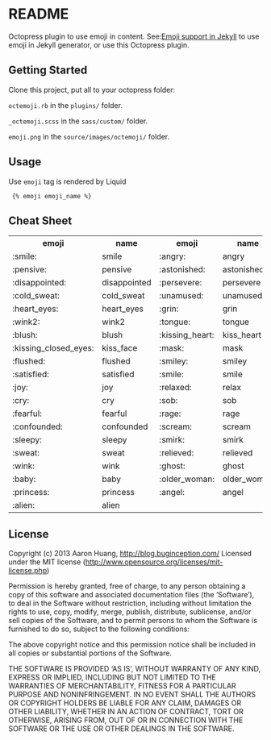 # README #
Octopress plugin to use emoji in content.
See:[Emoji support in Jekyll](http://juandebravo.com/2012/11/17/emoji-support-in-jekyll/) to use emoji in Jekyll generator, or use this Octopress plugin.

## Getting Started #

Clone this project, put all to your octopress folder:

`octemoji.rb` in the `plugins/` folder.

`_octemoji.scss` in the `sass/custom/` folder.

`emoji.png` in the `source/images/octemoji/` folder.

## Usage #

Use `emoji` tag is rendered by Liquid

```
 {% emoji emoji_name %}
```

## Cheat Sheet
<table>
<tr>
<th>emoji</th><th>name</th>
<th>emoji</th><th>name</th>
</tr>
<tr>
<td>:smile:</td><td>smile</td>
<td>:angry:</td><td>angry</td>
</tr>
<tr>
<td>:pensive:</td>
<td>pensive</td>
<td>:astonished:</td>
<td>astonished</td>
</tr>
<tr>
<td>:disappointed:</td>
<td>disappointed</td>
<td>:persevere:</td>
<td>persevere</td>
</tr>
<tr>
<td>:cold_sweat:</td>
<td>cold_sweat</td>
<td>:unamused:</td>
<td>unamused</td>
</tr>
<tr>
<td>:heart_eyes:</td>
<td>heart_eyes</td>
<td>:grin:</td>
<td>grin</td>
</tr>
<tr>
<td>:wink2:</td>
<td>wink2</td>
<td>:tongue:</td>
<td>tongue</td>
</tr>
<tr>
<td>:blush:</td>
<td>blush</td>
<td>:kissing_heart:</td>
<td>kiss_heart</td>
</tr>
<tr>
<td>:kissing_closed_eyes:</td>
<td>kiss_face</td>
<td>:mask:</td>
<td>mask</td>
</tr>
<tr>
<td>:flushed:</td>
<td>flushed</td>
<td>:smiley:</td>
<td>smiley</td>
</tr>
<tr>
<td>:satisfied:</td>
<td>satisfied</td>
<td>:smile:</td>
<td>smile</td>
</tr>
<tr>
<td>:joy:</td>
<td>joy</td>
<td>:relaxed:</td>
<td>relax</td>
</tr>
<tr>
<td>:cry:</td>
<td>cry</td>
<td>:sob:</td>
<td>sob</td>
</tr>
<tr>
<td>:fearful:</td>
<td>fearful</td>
<td>:rage:</td>
<td>rage</td>
</tr>
<tr>
<td>:confounded:</td>
<td>confounded</td>
<td>:scream:</td>
<td>scream</td>
</tr>
<tr>
<td>:sleepy:</td>
<td>sleepy</td>
<td>:smirk:</td>
<td>smirk</td>
</tr>
<tr>
<td>:sweat:</td>
<td>sweat</td>
<td>:relieved:</td>
<td>relieved</td>
</tr>
<tr>
<td>:wink:</td>
<td>wink</td>
<td>:ghost:</td>
<td>ghost</td>
</tr>
<tr>
<td>:baby:</td>
<td>baby</td>
<td>:older_woman:</td>
<td>older_woman</td>
</tr>
<tr>
<td>:princess:</td>
<td>princess</td>
<td>:angel:</td>
<td>angel</td>
</tr>
<tr>
<td>:alien:</td>
<td>alien</td>
<td></td>
<td></td>
</tr>
</table> 

<!--
  &.angry { background-position: 0px -2800px; }
 11   &.pensive { background-position: 0px -2820px; }
 12   &.astonished { background-position: 0px -2840px; }
 13   &.disappointed { background-position: 0px -2860px; }
 14   &.persevere { background-position: 0px -2880px; }
 15   &.cold_sweat { background-position: 0px -2900px; }
 16   &.unamused { background-position: 0px -2920px; }
 17   &.heart_eyes { background-position: 0px -2940px; }
 18   &.grin { background-position:0px -2960px; }
 19   &.wink2 { background-position: 0px -2980px; }
 20   &.tongue { background-position: 0px -3000px; }
 21   &.blush { background-position:0px -3020px; }
 22   &.kiss_heart { background-position:0px -3040px; }
 23   &.kiss_face { background-position:0px -3060px; }
 24   &.mask { background-position:0px -3080px; }
 25   &.flushed { background-position:0px -3100px; }
 26   &.smiley { background-position:0px -3120px; }
 27   &.smile { background-position:0px -3140px; }
 28   &.satisfied { background-position:0px -3160px; }
 29   &.joy { background-position:0px -3200px; }
 30   &.relax { background-position:0px -3240px; }
 31   &.cry { background-position:0px -3280px; }
 32   &.sob { background-position:0px -3300px; }
 33   &.fearful { background-position:0px -3320px; }
 34   &.rage { background-position:0px -3360px; }
 35   &.confounded { background-position:0px -3400px; }
 36   &.scream { background-position:0px -3440px; }
 37   &.sleepy { background-position:0px -3460px; }
 38   &.smirk { background-position:0px -3480px; }
 39   &.sweat { background-position:0px -3500px; }
 40   &.relieved { background-position:0px -3520px; }
 41   &.wink { background-position:0px -3560px; }
 42   &.ghost { background-position:0px -1880px; }
 43   &.baby { background-position:0px -1820px; }
 44   &.older_woman { background-position:0px -1800px; }
 45   &.princess { background-position:0px -1860px; }
 46   &.angel { background-position:0px -1900px; }
 47   &.alien { background-position:0px -1920px; }
 48
 -->

## License #

Copyright (c) 2013 Aaron Huang, http://blog.buginception.com/
Licensed under the MIT license (http://www.opensource.org/licenses/mit-license.php)

Permission is hereby granted, free of charge, to any person obtaining a copy of this software and associated documentation files (the ‘Software’), to deal in the Software without restriction, including without limitation the rights to use, copy, modify, merge, publish, distribute, sublicense, and/or sell copies of the Software, and to permit persons to whom the Software is furnished to do so, subject to the following conditions:

The above copyright notice and this permission notice shall be included in all copies or substantial portions of the Software.

THE SOFTWARE IS PROVIDED ‘AS IS’, WITHOUT WARRANTY OF ANY KIND, EXPRESS OR IMPLIED, INCLUDING BUT NOT LIMITED TO THE WARRANTIES OF MERCHANTABILITY, FITNESS FOR A PARTICULAR PURPOSE AND NONINFRINGEMENT. IN NO EVENT SHALL THE AUTHORS OR COPYRIGHT HOLDERS BE LIABLE FOR ANY CLAIM, DAMAGES OR OTHER LIABILITY, WHETHER IN AN ACTION OF CONTRACT, TORT OR OTHERWISE, ARISING FROM, OUT OF OR IN CONNECTION WITH THE SOFTWARE OR THE USE OR OTHER DEALINGS IN THE SOFTWARE.